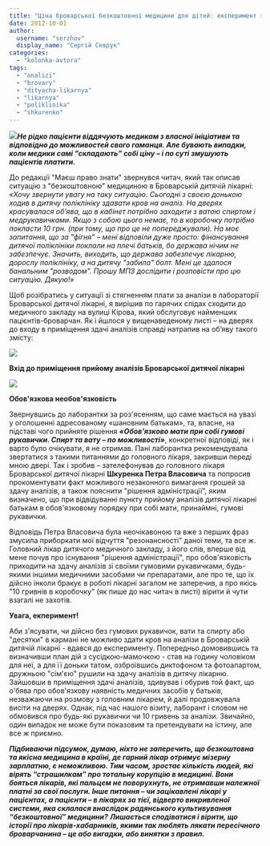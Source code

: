 ```yaml
---
title: "Ціна броварської безкоштовної медицини для дітей: експеримент з аналізами"
date: 2012-10-01
author: 
  username: "serzhov"
  display_name: "Сергій Севрук"
categories: 
  - "kolonka-avtora"
tags: 
  - "analizi"
  - "brovary"
  - "dityacha-likarnya"
  - "likarnya"
  - "poliklinika"
  - "shkurenko"
---
```


[![](https://mpz.brovary.org/wp-content/uploads/2012/09/1312943516_analizy.jpg)](https://mpz.brovary.org/wp-content/uploads/2012/09/1312943516_analizy.jpg)_**Не рідко пацієнти віддячують медикам з власної ініціативи та відповідно до можливостей свого гаманця. Але бувають випадки, коли медики самі "складають" собі ціну – і по суті змушують пацієнтів платити.**_

До редакції "Маєш право знати" звернувся читач, який так описав ситуацію з "безкоштовною" медициною в Броварській дитячій лікарні: _«Хочу звернути увагу на таку ситуацію. Сьогодні з своєю донькою ходив в дитячу поліклініку здавати кров на аналіз. На дверях красувалася об’ява, що в кабінет потрібно заходити з ватою спиртом і медрукавичками. Якщо з собою цього немає, то в коробочку потрібно покласти 10 грн. (при тому, що про це не попереджували). На моє запитання, що за "фігня" – мені відповіли дуже просто: фінансування дитячої поліклініки поклали на плечі батьків, бо держава нічим не забезпечує. Значить, виходить, що держава забезпечує лікарню, дорослу поліклініку, а на дитячу "забила" болт. Мені це здалося банальним "розводом". Прошу МПЗ дослідити і розповісти про цю ситуацію. Дякую!»_

Щоб розібратись у ситуації зі стягненням плати за аналізи в лабораторії Броварської дитячої лікарні, я вирішив по гарячих слідах сходити до медичного закладу на вулиці Кірова, який обслуговує найменших пацієнтів-броварчан. Як і йшлося у вищенаведеному листі – на дверях до входу в приміщення здачі аналізів справді натрапив на об’яву такого змісту:

[![](https://mpz.brovary.org/wp-content/uploads/2012/09/Ogoloshennya.-Dityacha-likarnya.jpg)](https://mpz.brovary.org/wp-content/uploads/2012/09/Ogoloshennya.-Dityacha-likarnya.jpg)

**Вхід до приміщення прийому аналізів Броварської дитячої лікарні**

[![](https://mpz.brovary.org/wp-content/uploads/2012/09/Priyom-analiziv.jpg)](https://mpz.brovary.org/wp-content/uploads/2012/09/Priyom-analiziv.jpg)

**Обов'язкова необов'язковість**

Звернувшись до лаборантки за роз'ясенням, що саме мається на увазі у оголошенні адресованому «шановним батькам», та, власне, на підставі чого прийняте рішення **_«Обов’язково мати при собі гумові рукавички. Спирт та вату – по можливості»_**, конкретної відповіді, як і варто було очікувати, я не отримав. Пані лаборантка рекомендувала звертатися з такими питаннями до головного лікаря, закривши переді мною двері. Так і зробив – зателефонував до головного лікаря Броварської дитячої лікарні **Шкуренка Петра Власовича** та попросив прокоментувати факт можливого незаконного вимагання грошей за здачу аналізів, а також пояснити "рішення адміністрації", яким визначено, що при відвідуванні пункту прийому аналізів дитячої лікарні батькам в обов'язковому порядку при собі мати, принаймні, гумові рукавички.

Відповідь Петра Власовича була неочікавоною та вже з перших фраз змусила приборкати мої відчуття "резонансності" даної теми, та все ж. Головний лікар дитячого медичного закладу, з його слів, вперше від мене почув про існування "рішення адміністрації", про обов'язковість приходити на здачу аналізів зі своїми гумовими рукавичками, будь-якими іншими медичними засобами чи препаратами, але про те, що їх дійсно інколи бракує в роботі лікарні загалом не заперечив, а про якісь "10 гривнів в коробочку" (як пише до нас читач в листі) вірити й чути взагалі не захотів.

**Увага, екперимент!**

Аби з'ясувати, чи дійсно без гумових рукавичок, вати та спирту або "десятки" в кармані не можливо здати кров на аналізи в Броварській дитячій лікарні - вдався до експерименту. Попередньо домовившись та визначивши план дій з сусідкою-мамочкою - став на годину чоловіком для неї, а для її доньки татом, озброївшись диктофоном та фотоапартом, дружньою "сім'єю" рушили на здачу аналізів в дитячу лікарню. Зайшовши в приміщення здачі аналізів, здивував і обурив той факт, що о'бява про обов'язкову наявність медичних засобів у батьків, незважаючи на розмову з головним лікарем, й далі продовжувала висіти на дверях. Однак, під час нашого візиту, лаборант і словом не обмовився про будь-які рукавички чи 10 гривень за аналізи. Звичайно, один випадок не може бути показовим та претендувати на істину, але все ж приємно.

_**Підбиваючи підсумок, думаю, ніхто не заперечить, що безкоштовна та якісна медицина в країні, де гарний лікар отримує мізерну зарплатню, є неможливою. Тим часом, зростає кількість людей, які вірять “страшилкам” про тотальну корупцію в медицині. Вони бояться лікарів, які пальцем не поворухнуть, не отримавши належної платні за свої послуги. Інше питання – чи зацікавлені лікарі у пацієнтах, а пацієнти – в лікарях за тієї, відверто викривленої системи, яка склалася внаслідок радянського культивування “безкоштовної” медицини?**_ _**Лишається сподіватися і вірити, що історії про лікарів-хабарників, якими так люблять лякати пересічного броварчанина – це або вигадки, або винятки з правил.**_
